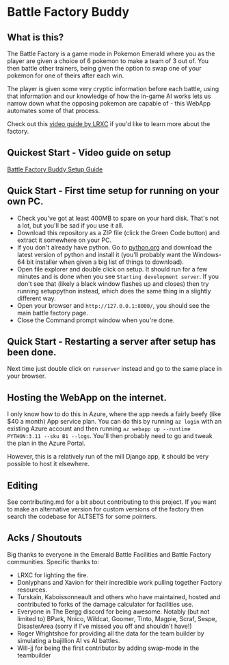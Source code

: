 # Battle Factory Buddy

## What is this?
The Battle Factory is a game mode in Pokemon Emerald where you as the player are given a choice of 6 pokemon to make a team of 3 out of. You then battle other trainers, being given the option to swap one of your pokemon for one of theirs after each win.

The player is given some very cryptic information before each battle, using that information and our knowledge of how the in-game AI works lets us narrow down what the opposing pokemon are capable of - this WebApp automates some of that process.

Check out this <a href="https://youtu.be/kMAyGfeFTOw?si=pB4kvKfc3yH6U0Py">video guide by LRXC</a> if you'd like to learn more about the factory.

## Quickest Start - Video guide on setup
<a href="https://youtu.be/fw08PYYXvaA">Battle Factory Buddy Setup Guide<a>

## Quick Start - First time setup for running on your own PC.
* Check you've got at least 400MB to spare on your hard disk. That's not a lot, but you'll be sad if you use it all.
* Download this repository as a ZIP file (click the Green Code button) and extract it somewhere on your PC.
* If you don't already have python. Go to <a href="https://www.python.org/downloads/">python.org<a> and download the latest version of python and install it (you'll probably want the Windows-64 bit installer when given a big list of things to download).
* Open file explorer and double click on setup. It should run for a few minutes and is done when you see `Starting development server`. If you don't see that (likely a black window flashes up and closes) then try running setuppython instead, which does the same thing in a slightly different way.
* Open your browser and `http://127.0.0.1:8000/`, you should see the main battle factory page.
* Close the Command prompt window when you're done.
 
## Quick Start - Restarting a server after setup has been done.
Next time just double click on `runserver` instead and go to the same place in your browser.

## Hosting the WebApp on the internet.
I only know how to do this in Azure, where the app needs a fairly beefy (like $40 a month) App service plan. You can do this by running `az login` with an existing Azure account and then running `az webapp up --runtime PYTHON:3.11 --sku B1 --logs`. You'll then probably need to go and tweak the plan in the Azure Portal.

However, this is a relatively run of the mill Django app, it should be very possible to host it elsewhere.

## Editing
See contributing.md for a bit about contributing to this project.
If you want to make an alternative version for custom versions of the factory then search the codebase for ALTSETS for some pointers.

## Acks / Shoutouts
Big thanks to everyone in the Emerald Battle Facilities and Battle Factory communities. Specific thanks to:
- LRXC for lighting the fire.
- Donlyphans and Xavion for their incredible work pulling together Factory resources.
- Turskain, Kaboissonneault and others who have maintained, hosted and contributed to forks of the damage calculator for facilities use.
- Everyone in The Bergg discord for being awesome. Notably (but not limited to) BPark, Nnico, Wildcat, Goomer, Tinto, Magpie, Scraf, Sespe, DisasterArea (sorry if I've missed you off and shouldn't have!)
- Roger Wrightshoe for providing all the data for the team builder by simulating a bajillion AI vs AI battles.
- Will-jj for being the first contributor by adding swap-mode in the teambuilder